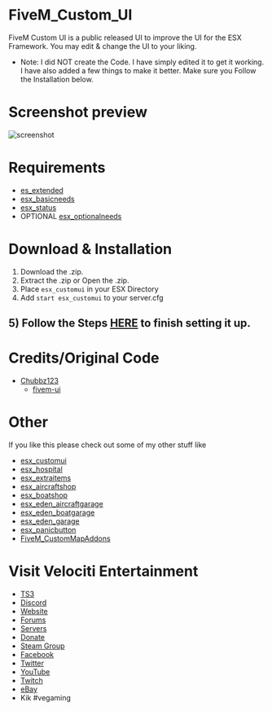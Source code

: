# FiveM_Custom_UI
FiveM Custom UI is a public released UI to improve the UI for the ESX Framework. You may edit & change the UI to your liking.

- Note: I did NOT create the Code. I have simply edited it to get it working. I have also added a few things to make it better. Make sure you Follow the Installation below.

# Screenshot preview
![screenshot](https://i.imgur.com/pGsbPB4.jpg)

# Requirements
* [es_extended](https://github.com/ESX-Org/es_extended)
* [esx_basicneeds](https://github.com/ESX-Org/esx_basicneeds)
* [esx_status](https://github.com/ESX-Org/esx_status)
* OPTIONAL [esx_optionalneeds](https://github.com/ESX-Org/esx_optionalneeds)

# Download & Installation
1) Download the .zip.
2) Extract the .zip or Open the .zip.
3) Place `esx_customui` in your ESX Directory
4) Add `start esx_customui` to your server.cfg
## 5) Follow the Steps [HERE](https://github.com/HumanTree92/esx_customui/wiki) to finish setting it up.

# Credits/Original Code
* [Chubbz123](https://github.com/Chubbz123)
  * [fivem-ui](https://github.com/Chubbz123/fivem-ui)

# Other
If you like this please check out some of my other stuff like
* [esx_customui](https://github.com/HumanTree92/esx_customui)
* [esx_hospital](https://github.com/HumanTree92/esx_hospital)
* [esx_extraitems](https://github.com/HumanTree92/esx_extraitems)
* [esx_aircraftshop](https://github.com/HumanTree92/esx_aircraftshop)
* [esx_boatshop](https://github.com/HumanTree92/esx_boatshop)
* [esx_eden_aircraftgarage](https://github.com/HumanTree92/esx_eden_aircraftgarage)
* [esx_eden_boatgarage](https://github.com/HumanTree92/esx_eden_boatgarage)
* [esx_eden_garage](https://github.com/HumanTree92/esx_eden_garage)
* [esx_panicbutton](https://github.com/HumanTree92/esx_panicbutton)
* [FiveM_CustomMapAddons](https://github.com/HumanTree92/FiveM_CustomMapAddons)

# Visit Velociti Entertainment
* [TS3](http://www.velocitientertainment.com/ts3/)
* [Discord](https://discord.gg/azEY2kU)
* [Website](www.velocitientertainment.com/)
* [Forums](www.velocitientertainment.com/forum)
* [Servers](www.velocitientertainment.com/servers/)
* [Donate](http://www.velocitientertainment.com/donations/)
* [Steam Group](http://steamcommunity.com/groups/velocitientertainment)
* [Facebook](www.facebook.com/VelocitiEntertainment)
* [Twitter](www.twitter.com/VelocitiEnt)
* [YouTube](www.youtube.com/user/HumanTree92)
* [Twitch](www.twitch.tv/humantree92)
* [eBay](www.ebay.com/usr/humantree92)
* Kik #vegaming

